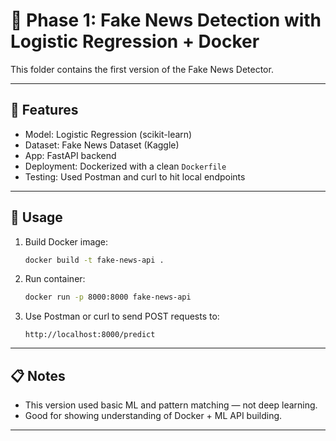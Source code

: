 # 🧱 Phase 1: Fake News Detection with Logistic Regression + Docker

This folder contains the first version of the Fake News Detector.

---

## 🔹 Features

- Model: Logistic Regression (scikit-learn)
- Dataset: Fake News Dataset (Kaggle)
- App: FastAPI backend
- Deployment: Dockerized with a clean `Dockerfile`
- Testing: Used Postman and curl to hit local endpoints

---

## 🔧 Usage

1. Build Docker image:
   ```bash
   docker build -t fake-news-api .
   ```

2. Run container:
   ```bash
   docker run -p 8000:8000 fake-news-api
   ```

3. Use Postman or curl to send POST requests to:
   ```
   http://localhost:8000/predict
   ```

---

## 📋 Notes

- This version used basic ML and pattern matching — not deep learning.
- Good for showing understanding of Docker + ML API building.

---
